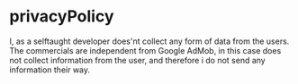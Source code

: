 # privacyPolicy

I, as a selftaught developer does'nt collect any form of data from the users. 
The commercials are independent from Google AdMob, in this case does not collect information from the user, and therefore i do not send any information their way.
